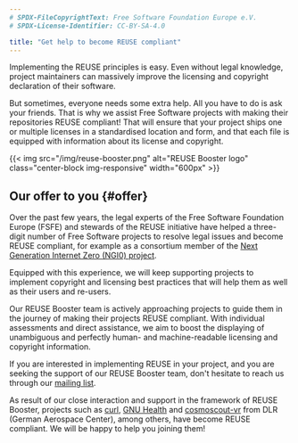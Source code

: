 ```yaml
---
# SPDX-FileCopyrightText: Free Software Foundation Europe e.V.
# SPDX-License-Identifier: CC-BY-SA-4.0

title: "Get help to become REUSE compliant"
---
```


Implementing the REUSE principles is easy. Even without legal knowledge, project
maintainers can massively improve the licensing and copyright declaration of
their software.

But sometimes, everyone needs some extra help. All you have to do is ask your
friends. That is why we assist Free Software projects with making their
repositories REUSE compliant! That will ensure that your project ships one or
multiple licenses in a standardised location and form, and that each file is
equipped with information about its license and copyright.

{{< img src="/img/reuse-booster.png" alt="REUSE Booster logo"
    class="center-block img-responsive" width="600px" >}}

## Our offer to you {#offer}

Over the past few years, the legal experts of the Free Software Foundation
Europe (FSFE) and stewards of the REUSE initiative have helped a three-digit
number of Free Software projects to resolve legal issues and become REUSE
compliant, for example as a consortium member of the [Next Generation Internet
Zero (NGI0) project](https://fsfe.org/activities/ngi/).

Equipped with this experience, we will keep supporting projects to 
implement copyright and licensing best practices that will help them as 
well as their users and re-users. 

Our REUSE Booster team is actively approaching projects to guide them 
in the journey of making their projects REUSE compliant. With 
individual assessments and direct assistance, we aim to boost the 
displaying of unambiguous and perfectly human- and machine-readable 
licensing and copyright information.

If you are interested in implementing REUSE in your project, and you are 
seeking the support of our REUSE Booster team, don't hesitate to reach us
through our [mailing list](https://lists.fsfe.org/mailman/listinfo/reuse).

As result of our close interaction and support in the framework of 
REUSE Booster, projects such as [curl](https://curl.se/), 
[GNU Health](https://gnuhealth.org/) and 
[cosmoscout-vr](https://github.com/cosmoscout/cosmoscout-vr) from DLR 
(German Aerospace Center), among others, have become REUSE compliant. 
We will be happy to help you joining them! 
